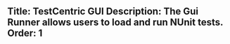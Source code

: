 Title: TestCentric GUI
Description: The Gui Runner allows users to load and run NUnit tests.
Order: 1
---
